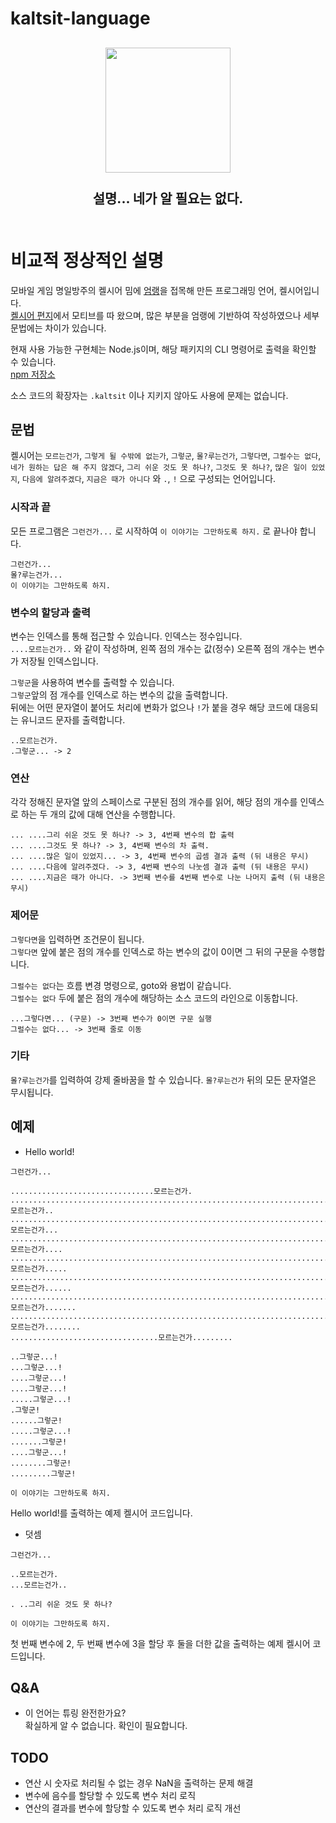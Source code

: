 # kaltsit-language

<h2 align="center">
  <img src="https://user-images.githubusercontent.com/66104509/173565111-87c35ba5-50d3-439b-bfd6-e90e435e0f29.jpg" width="200" height="200"/>
  <br/>
  <br/>
  설명... 네가 알 필요는 없다.
  <br/>
  <br/>
</h2>

# 비교적 정상적인 설명

모바일 게임 명일방주의 켈시어 밈에 [엄랭](https://github.com/rycont/umjunsik-lang)을 접목해 만든 프로그래밍 언어, 켈시어입니다.  
[켈시어 편지](https://gall.dcinside.com/mgallery/board/view/?id=mibj&no=2852474)에서 모티브를 따 왔으며, 많은 부분을 엄랭에 기반하여 작성하였으나 세부 문법에는 차이가 있습니다.

현재 사용 가능한 구현체는 Node.js이며, 해당 패키지의 CLI 명령어로 출력을 확인할 수 있습니다.  
[npm 저장소](https://www.npmjs.com/package/kaltsit-lang-node)

소스 코드의 확장자는 ```.kaltsit``` 이나 지키지 않아도 사용에 문제는 없습니다.

## 문법

켈시어는 ```모르는건가```, ```그렇게 될 수밖에 없는가```, ```그렇군```, ```몰?루는건가```, ```그렇다면```, ```그럴수는 없다```, ```네가 원하는 답은 해 주지 않겠다```, ```그리 쉬운 것도 못 하나?```, ```그것도 못 하나?```, ```많은 일이 있었지```, ```다음에 알려주겠다```, ```지금은 때가 아니다``` 와 ```.```, ```!``` 으로 구성되는 언어입니다.

### 시작과 끝
모든 프로그램은 ```그런건가...``` 로 시작하여 ```이 이야기는 그만하도록 하지.``` 로 끝나야 합니다.

```
그런건가...
몰?루는건가...
이 이야기는 그만하도록 하지.
```
### 변수의 할당과 출력
변수는 인덱스를 통해 접근할 수 있습니다. 인덱스는 정수입니다.  
```....모르는건가..``` 와 같이 작성하며, 왼쪽 점의 개수는 값(정수) 오른쪽 점의 개수는 변수가 저장될 인덱스입니다.

```그렇군```을 사용하여 변수를 출력할 수 있습니다.  
```그렇군```앞의 점 개수를 인덱스로 하는 변수의 값을 출력합니다.  
뒤에는 어떤 문자열이 붙어도 처리에 변화가 없으나 ```!```가 붙을 경우 해당 코드에 대응되는 유니코드 문자를 출력합니다.  
```
..모르는건가.
.그렇군... -> 2
```

### 연산
각각 정해진 문자열 앞의 스페이스로 구분된 점의 개수를 읽어, 해당 점의 개수를 인덱스로 하는 두 개의 값에 대해 연산을 수행합니다.
```
... ....그리 쉬운 것도 못 하나? -> 3, 4번째 변수의 합 출력
... ....그것도 못 하나? -> 3, 4번째 변수의 차 출력.
... ....많은 일이 있었지... -> 3, 4번째 변수의 곱셈 결과 출력 (뒤 내용은 무시)
... ....다음에 알려주겠다. -> 3, 4번째 변수의 나눗셈 결과 출력 (뒤 내용은 무시)
... ....지금은 때가 아니다. -> 3번째 변수를 4번째 변수로 나눈 나머지 출력 (뒤 내용은 무시)
```

### 제어문
```그렇다면```을 입력하면 조건문이 됩니다.  
```그렇다면``` 앞에 붙은 점의 개수를 인덱스로 하는 변수의 값이 0이면 그 뒤의 구문을 수행합니다.  

```그럴수는 없다```는 흐름 변경 명령으로, goto와 용법이 같습니다.  
```그럴수는 없다``` 두에 붙은 점의 개수에 해당하는 소스 코드의 라인으로 이동합니다.

```
...그렇다면... (구문) -> 3번째 변수가 0이면 구문 실행
그럴수는 없다... -> 3번째 줄로 이동
```

### 기타
```몰?루는건가```를 입력하여 강제 줄바꿈을 할 수 있습니다. ```몰?루는건가``` 뒤의 모든 문자열은 무시됩니다.

## 예제

- Hello world!
```
그런건가...

................................모르는건가.
........................................................................모르는건가..
.....................................................................................................모르는건가...
............................................................................................................모르는건가....
...............................................................................................................모르는건가.....
.......................................................................................................................모르는건가......
..................................................................................................................모르는건가.......
....................................................................................................모르는건가........
.................................모르는건가.........

..그렇군...!
...그렇군...!
....그렇군...!
....그렇군...!
.....그렇군...!
.그렇군!
......그렇군!
.....그렇군...!
.......그렇군!
....그렇군...!
........그렇군!
.........그렇군!

이 이야기는 그만하도록 하지.
```
Hello world!를 출력하는 예제 켈시어 코드입니다.

- 덧셈
```
그런건가...

..모르는건가.
...모르는건가..

. ..그리 쉬운 것도 못 하나?

이 이야기는 그만하도록 하지.
```
첫 번째 변수에 2, 두 번째 변수에 3을 할당 후 둘을 더한 값을 출력하는 예제 켈시어 코드입니다.

## Q&A
- 이 언어는 튜링 완전한가요?  
확실하게 알 수 없습니다. 확인이 필요합니다.

## TODO
- 연산 시 숫자로 처리될 수 없는 경우 NaN을 출력하는 문제 해결
- 변수에 음수를 할당할 수 있도록 변수 처리 로직 
- 연산의 결과를 변수에 할당할 수 있도록 변수 처리 로직 개선
